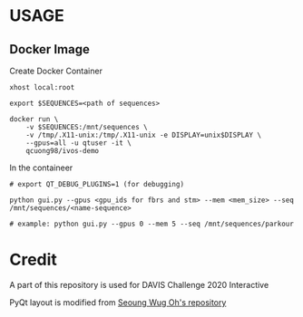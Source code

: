 # USAGE

## Docker Image

Create Docker Container
```
xhost local:root

export $SEQUENCES=<path of sequences>

docker run \
	-v $SEQUENCES:/mnt/sequences \
	-v /tmp/.X11-unix:/tmp/.X11-unix -e DISPLAY=unix$DISPLAY \
	--gpus=all -u qtuser -it \
	qcuong98/ivos-demo
```

In the containeer

```
# export QT_DEBUG_PLUGINS=1 (for debugging)

python gui.py --gpus <gpu_ids for fbrs and stm> --mem <mem_size> --seq /mnt/sequences/<name-sequence>

# example: python gui.py --gpus 0 --mem 5 --seq /mnt/sequences/parkour
```

# Credit

A part of this repository is used for DAVIS Challenge 2020 Interactive

PyQt layout is modified from [Seoung Wug Oh's repository](https://github.com/seoungwugoh/ivs-demo)
